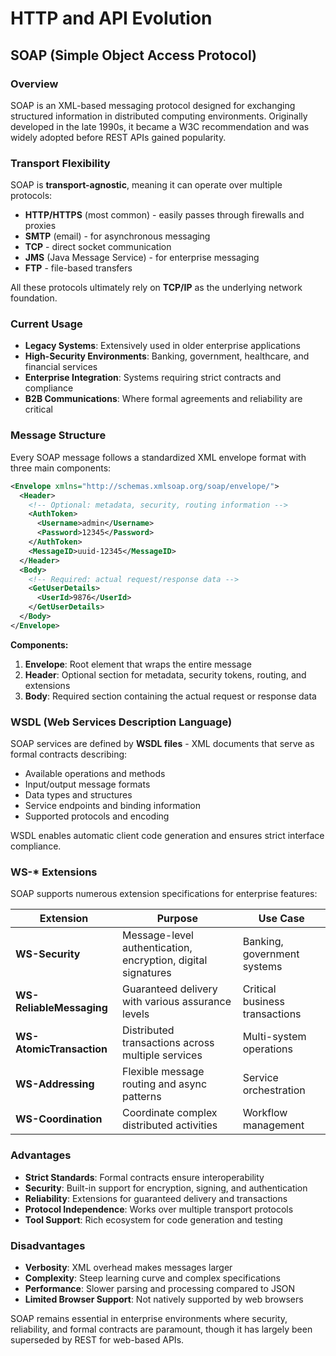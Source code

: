 # HTTP and API Evolution

## SOAP (Simple Object Access Protocol)

### Overview
SOAP is an XML-based messaging protocol designed for exchanging structured information in distributed computing environments. Originally developed in the late 1990s, it became a W3C recommendation and was widely adopted before REST APIs gained popularity.

### Transport Flexibility
SOAP is **transport-agnostic**, meaning it can operate over multiple protocols:
- **HTTP/HTTPS** (most common) - easily passes through firewalls and proxies
- **SMTP** (email) - for asynchronous messaging
- **TCP** - direct socket communication
- **JMS** (Java Message Service) - for enterprise messaging
- **FTP** - file-based transfers

All these protocols ultimately rely on **TCP/IP** as the underlying network foundation.

### Current Usage
- **Legacy Systems**: Extensively used in older enterprise applications
- **High-Security Environments**: Banking, government, healthcare, and financial services
- **Enterprise Integration**: Systems requiring strict contracts and compliance
- **B2B Communications**: Where formal agreements and reliability are critical

### Message Structure
Every SOAP message follows a standardized XML envelope format with three main components:

```xml
<Envelope xmlns="http://schemas.xmlsoap.org/soap/envelope/">
  <Header>
    <!-- Optional: metadata, security, routing information -->
    <AuthToken>
      <Username>admin</Username>
      <Password>12345</Password>
    </AuthToken>
    <MessageID>uuid-12345</MessageID>
  </Header>
  <Body>
    <!-- Required: actual request/response data -->
    <GetUserDetails>
      <UserId>9876</UserId>
    </GetUserDetails>
  </Body>
</Envelope>
```

**Components:**
1. **Envelope**: Root element that wraps the entire message
2. **Header**: Optional section for metadata, security tokens, routing, and extensions
3. **Body**: Required section containing the actual request or response data

### WSDL (Web Services Description Language)
SOAP services are defined by **WSDL files** - XML documents that serve as formal contracts describing:
- Available operations and methods
- Input/output message formats
- Data types and structures
- Service endpoints and binding information
- Supported protocols and encoding

WSDL enables automatic client code generation and ensures strict interface compliance.

### WS-* Extensions
SOAP supports numerous extension specifications for enterprise features:

| Extension | Purpose | Use Case |
|-----------|---------|----------|
| **WS-Security** | Message-level authentication, encryption, digital signatures | Banking, government systems |
| **WS-ReliableMessaging** | Guaranteed delivery with various assurance levels | Critical business transactions |
| **WS-AtomicTransaction** | Distributed transactions across multiple services | Multi-system operations |
| **WS-Addressing** | Flexible message routing and async patterns | Service orchestration |
| **WS-Coordination** | Coordinate complex distributed activities | Workflow management |

### Advantages
- **Strict Standards**: Formal contracts ensure interoperability
- **Security**: Built-in support for encryption, signing, and authentication
- **Reliability**: Extensions for guaranteed delivery and transactions
- **Protocol Independence**: Works over multiple transport protocols
- **Tool Support**: Rich ecosystem for code generation and testing

### Disadvantages
- **Verbosity**: XML overhead makes messages larger
- **Complexity**: Steep learning curve and complex specifications
- **Performance**: Slower parsing and processing compared to JSON
- **Limited Browser Support**: Not natively supported by web browsers

SOAP remains essential in enterprise environments where security, reliability, and formal contracts are paramount, though it has largely been superseded by REST for web-based APIs.
